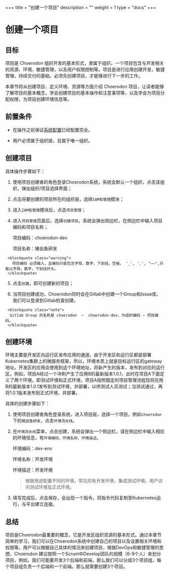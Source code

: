 ﻿+++
title = "创建一个项目"
description = ""
weight = 1
type = "docs"
+++

# 创建一个项目

## 目标

项目是 Choerodon 组织开发的基本形式，隶属于组织。一个项目包含与开发相关的资源、环境、敏捷管理，以及用户权限控制等。项目是进行应用创建开发，敏捷管理，持续交付的基础，必须先创建项目，才能够进行下一步的工作。

本章节将从创建项目、定义环境、资源等方面介绍 Choerodon 项目，让读者能够了解项目的基本概念，学会创建项目的基本操作和注意事项等，以及学会为项目分配权限，为项目创建环境信息等。

## 前置条件

- <font>在操作之前保证[系统配置](../../user-guide/system-configuration)已经配置完全。</font>

- 用户必须属于组织层，且属于唯一组织。

## 创建项目

 具体操作步骤如下：

   1. 使用项目创建者的角色登录Choerodon系统，系统会默认一个组织，点击该组织，弹出组织/项目选择界面；

   2. 点击将要创建的项目所在的组织层，选择``IAM和管理``模块；

   3. 进入`IAM和管理`模块后，点击``项目管理``；

   4. 进入``项目管理``页面后，选择``创建项目``。系统会弹出侧边栏，在侧边栏中输入项目编码和项目名称；
       
       项目编码：choerodon-dev 

       项目名称：猪齿鱼研发

     <blockquote class="warning">
       项目编码 必须输入，且编码只能包含字母，数字，下划线，空格， '_', '.', "——",只能以字母，数字，下划线开头。
     </blockquote>

   5. 点击``创建``，即可创建新的项目；

   6. 当项目创建成功，Choerodon同时会在Gitlab中创建一个Group和Issue库。我们可以登录到Gitlab检查创建。

     <blockquote class="note">
      Gitlab Group 的名称是 choerodon  —  choerodon-dev，为组织编码 — 项目编码。
     </blockquote>


## 创建环境

环境主要是开发区向运行区发布应用的通道。由于开发区和运行区都是部署Kubernetes集群上的微服务框架，所以，环境本质上就是目标运行区的gateway地址。开发区的应用会使用到这个环境地址，将新产生的版本，发布到对应的运行区。例如，项目A经过一个冲刺产生了应用B的最新版本1.0.1，此时在项目A下面定义了两个环境，即测试环境和正式环境，项目A按照既定的项目管理流程现将应用B的最新版本1.0.1发布到测试环境，并部署，以供测试人员测试；当测试通过，再将1.0.1版本发布到正式环境，并部署。

具体的创建步骤如下：

1.  使用项目创建者角色登录系统，进入项目层，选择一个项目，例如``choerodon``下的``猪齿鱼研发``，点击`环境流水线`。

2.  在`环境流水线`菜单，点击创建，系统会弹出一个侧边栏，请在侧边栏中输入相应的环境信息，有`环境编码、环境名称、环境描述`。

    环境编码：dev-env

    环境名称：开发环境

    环境描述：开发环境


    <blockquote class="note">
        根据用途配置不同的环境，常见的有开发环境，集成测试环境，用户访问测试环境及正式环境。
    </blockquote>

3.  填写完成后，点击保存，会出现一个指令，将指令代码复制至Kubernetes运行，与平台建立连接。

## 总结

项目是Choerodon最重要的概念，它是开发区组织资源的基本形式。通过本章节简单的学习，我们可以在Choerodon系统中创建自己的项目以及设置相关环境和权限等。用户可以根据自己具体的情况来创建项目，根据DevOps和敏捷管理的思想，Choerodon 建议按照一个Scrum中Develop团队的规模（6-9个人）来划分项目，例如，我们可能要开发3个后端和前端，那么我们可以分成3个项目组，每个项目组负责一个后端和一个前端。那么就需要创建3个项目。